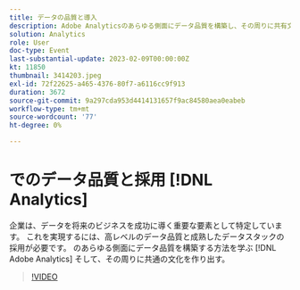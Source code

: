```yaml
---
title: データの品質と導入
description: Adobe Analyticsのあらゆる側面にデータ品質を構築し、その周りに共有文化を作り出す方法を学びます。
solution: Analytics
role: User
doc-type: Event
last-substantial-update: 2023-02-09T00:00:00Z
kt: 11850
thumbnail: 3414203.jpeg
exl-id: 72f22625-a465-4376-80f7-a6116cc9f913
duration: 3672
source-git-commit: 9a297cda953d4414131657f9ac84580aea0eabeb
workflow-type: tm+mt
source-wordcount: '77'
ht-degree: 0%

---
```


# でのデータ品質と採用 [!DNL Analytics]

企業は、データを将来のビジネスを成功に導く重要な要素として特定しています。 これを実現するには、高レベルのデータ品質と成熟したデータスタックの採用が必要です。 のあらゆる側面にデータ品質を構築する方法を学ぶ [!DNL Adobe Analytics] そして、その周りに共通の文化を作り出す。

>[!VIDEO](https://video.tv.adobe.com/v/3414203/?quality=12&learn=on)
